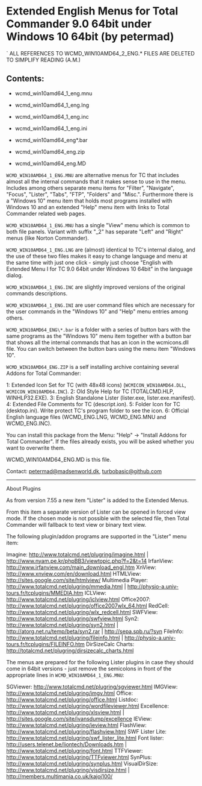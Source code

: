 # Extended English Menus for Total Commander 9.0 64bit under Windows 10 64bit (by petermad)

` ALL REFERENCES TO WCMD_WIN10AMD64_2_ENG.* FILES ARE DELETED TO SIMPLIFY READING (A.M.)

## Contents:

* wcmd_win10amd64_1_eng.mnu
* wcmd_win10amd64_1_eng.lng
* wcmd_win10amd64_1_eng.inc
* wcmd_win10amd64_1_eng.ini

* wcmd_win10amd64_eng\*.bar
* wcmd_win10amd64_eng.zip
* wcmd_win10amd64_eng.MD


`WCMD_WIN10AMD64_1_ENG.MNU` are alternative menus for TC that includes almost all the internal commands that it makes sense to use in
the menu.  Includes among others separate menu items for "Filter", "Navigate",
"Focus", "Lister", "Tabs", "FTP", "Folders" and "Misc.". Furthermore there is
a "Windows 10" menu item that holds most programs installed with Windows 10
and an extended "Help" menu item with links to Total Commander related web pages.

`WCMD_WIN10AMD64_1_ENG.MNU` has a single "View" menu which is common to both file
panels.  Variant with suffix "_2" has separate "Left" and "Right" menus (like
Norton Commander).

`WCMD_WIN10AMD64_1_ENG.LNG` are (almost) identical
to TC's internal dialog, and the use of these two files makes it easy to change
language and menu at the same time with just one click - simply just choose
"English with Extended Menu I for TC 9.0 64bit under Windows 10 64bit" in the language dialog.

`WCMD_WIN10AMD64_1_ENG.INC` are slightly improved versions of the original commands descriptions.

`WCMD_WIN10AMD64_1_ENG.INI` are user command files which are necessary for the user commands in the "Windows 10" and "Help" menu entries among others.

`WCMD_WIN10AMD64_ENG\*.bar` is a folder with a series of button bars with the same programs as the "Windows 10" menu item together with a button bar that shows all the internal commands that has an icon in the wcmicons.dll file.  You can switch between the button bars using the menu item "Windows 10".


`WCMD_WIN10AMD64_ENG.ZIP` is a self installing archive containing several Addons for Total Commander:

1: Extended Icon Set for TC (with 48x48 icons) (`WCMICON_WIN10AMD64.DLL`, `WCMICON_WIN10AMD64.INC`).
2: Old Style Help for TC (TOTALCMD.HLP, WINHLP32.EXE).
3: English Standalone Lister (lister.exe, lister.exe.manifest).
4: Extended File Comments for TC (descript.ion).
5: Folder Icon for TC (desktop.ini). Write protect TC's program folder to see the icon.
6: Official English language files (WCMD_ENG.LNG, WCMD_ENG.MNU and WCMD_ENG.INC).

You can install this package from the Menu: "Help" -> "Install Addons for Total Commander".  If the files already exists, you will be asked whether you want to overwrite them.


WCMD_WIN10AMD64_ENG.MD is this file.


Contact: petermad@madsenworld.dk, turbobasic@github.com


-------------------------------------------

About Plugins

As from version 7.55 a new item "Lister" is added to the Extended Menus.

From this item a separate version of Lister can be opened in forced view mode.
If the chosen mode is not possible with the selected file, then Total Commander will fallback to text view or binary text view.


The following plugin/addon programs are supported in the "Lister" menu item:

Imagine:            http://www.totalcmd.net/plugring/imagine.html | http://www.nyam.pe.kr/phpBB3/viewtopic.php?f=2&t=14
IrfanView:          http://www.irfanview.com/main_download_engl.htm
XnView:             http://www.xnview.com/en/download.html
HTMLView:           http://sites.google.com/site/htmlview/
Multimedia Player:  http://www.totalcmd.net/plugring/mmedia.html | http://physio-a.univ-tours.fr/tcplugins/MMEDIA.htm
ICLView:            http://www.totalcmd.net/plugring/iclview.html
Office2007:         http://www.totalcmd.net/plugring/office2007wlx_64.html
RedCell:            http://www.totalcmd.net/plugring/wlx_redcell.html
SWFView:            http://www.totalcmd.net/plugring/swfview.html
Syn2:               http://www.totalcmd.net/plugring/syn2.html | http://atorg.net.ru/temp/beta/syn2.rar | http://sepa.spb.ru/?syn
FileInfo:           http://www.totalcmd.net/plugring/fileinfo.html | http://physio-a.univ-tours.fr/tcplugins/FILEINFO.htm
DirSizeCalc Charts: http://totalcmd.net/plugring/dirsizecalc_charts.html


The menus are prepared for the following Lister plugins in case they should
come in 64bit versions - just remove the semicolons in front of the appropriate
lines in `WCMD_WIN10AMD64_1_ENG.MNU`:

SGViewer:        http://www.totalcmd.net/plugring/sgviewer.html
IMGView:         http://www.totalcmd.net/plugring/imgv.html
Office:          http://www.totalcmd.net/plugring/office.html
Listdoc:         http://www.totalcmd.net/plugring/wordfileviewer.html
Excellence:      http://www.totalcmd.net/plugring/xlsview.html | http://sites.google.com/site/ivansdump/excellence
IEView:          http://www.totalcmd.net/plugring/ieview.html 
FlashView:       http://www.totalcmd.net/plugring/flashview.html
SWF Lister Lite: http://www.totalcmd.net/plugring/swf_lister_lite.html
Font lister:     http://users.telenet.be/liontech/Downloads.htm | http://www.totalcmd.net/plugring/font.html
TTFViewer:       http://www.totalcmd.net/plugring/TTFviewer.html
SynPlus:         http://www.totalcmd.net/plugring/synplus.html
VisualDirSize:   http://www.totalcmd.net/plugring/visdirsize.html | http://members.multimania.co.uk/kajoj100/
